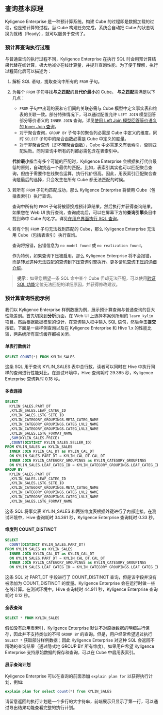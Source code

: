## 查询基本原理

Kyligence Enterprise 是一种预计算系统。构建 Cube 的过程即是数据加载的过程，也是预计算的过程。当 Cube 构建任务完成，系统会自动把 Cube 的状态切换为就绪（Ready），就可以服务于查询了。



### 预计算查询执行过程

与普通查询的执行过程不同，Kyligence Enterprise 在执行 SQL 时会用预计算结果代替在线计算，极大地减少在线计算量，并提升查询性能。为了便于理解，执行过程简化后可以描述为：

1. 解析 SQL 语句，提取查询中所有的 `FROM` 子句。

2. 为每个 `FROM` 子句寻找**与之匹配**的且**代价最小**的 Cube。
   **与之匹配**需满足以下几点：
   
   -  `FROM` 子句中出现的表和它们间的关联必需与 Cube 模型中定义事实表和维表的关联一致。部分特殊情况下，可以通过配置允许 `LEFT JOIN` 模型回答部分等价语义的 `INNER JOIN` 查询，详见[使用 Left Join 模型回答等价语义的 Inner Join 查询](query_enhanced.cn.md)。
   - 对于聚合查询，`GROUP BY` 子句中的聚合列必需是 Cube 中定义的维度，同时 `SELECT` 子句中的聚合函数必需是 Cube 中定义的度量。
   - 对于非聚合查询（即不带聚合函数），Cube 中必需定义有表索引，否则匹配失败。同时查询中所有的列都必需包含在表索引中。
   
   **代价最小**指当有多个可能的匹配时，Kyligence Enterprise 会根据执行代价最低的原则，自动挑选一个最优的匹配。比如，表索引其实也可以匹配聚合查询，但由于需要作在线聚合运算，执行代价很高。因此，用表索引匹配聚合查询是最后的选择，只会发生在所有 Cube 都无法匹配的时候。
   
3. 若所有 `FROM` 子句均匹配成功，那么 Kyligence Enterprise 将使用 Cube（包括表索引）执行查询。
  
   查询中所有的 `FROM` 子句将被替换成预计算结果，然后执行并获得查询结果。如果您在 Web UI 执行查询，查询成功后，可以在屏幕下方的**查询引擎**条目中找到命中 Cube 的名字。详见[在用户界面执行 SQL 查询](insight.cn.md)。
   
4. 若有个别 `FROM` 子句无法找到匹配的 Cube，那么 Kyligence Enterprise 无法用 Cube（包括表索引）执行查询。

   查询将报错，出错信息为 `no model found` 或 `no realization found`。

   作为特例，如果查询下压被启用，那么 Kyligence Enterprise 将不会报错，而是转发这种无法匹配的查询到下压查询引擎执行。更多请见[查询下压的详细介绍](pushdown.cn.md)。

> **提示**：如果您期望一条 SQL 命中某个 Cube 但却无法匹配，可以使用[验证 SQL 功能](../model/cube_design/verify_sql.cn.md)定位无法匹配的详细原因，并获得修改建议。




### 预计算查询性能示例

我们以 Kyligence Enterprise 样例数据为例，展示预计算查询与普通查询的巨大性能差别。首先切换到**分析**页面，在 Web UI 上选择本案例所用的 `learn_kylin` 项目。然后根据数据模型的设计，在查询输入框中输入 SQL 语句，然后单击**提交**按钮。下面是一些样例查询以及在 Kyligence Enterprise 和 Hive 1.x 的性能比较，两系统所有查询缓存都被关闭。



#### 单表行数统计

```sql
SELECT COUNT(*) FROM KYLIN_SALES
```

这条 SQL 用于查询 KYLIN_SALES 表中总行数，读者可以同时在 Hive 中执行同样的查询进行性能对比。在测试环境中，Hive 查询耗时 29.385 秒，Kyligence Enterprise 查询耗时 0.18 秒。



#### 多表连接
```sql
SELECT
  KYLIN_SALES.PART_DT
  ,KYLIN_SALES.LEAF_CATEG_ID
  ,KYLIN_SALES.LSTG_SITE_ID
  ,KYLIN_CATEGORY_GROUPINGS.META_CATEG_NAME
  ,KYLIN_CATEGORY_GROUPINGS.CATEG_LVL2_NAME
  ,KYLIN_CATEGORY_GROUPINGS.CATEG_LVL3_NAME
  ,KYLIN_SALES.LSTG_FORMAT_NAME
  ,SUM(KYLIN_SALES.PRICE)
  ,COUNT(DISTINCT KYLIN_SALES.SELLER_ID)
FROM KYLIN_SALES as KYLIN_SALES
  INNER JOIN KYLIN_CAL_DT as KYLIN_CAL_DT
  ON KYLIN_SALES.PART_DT = KYLIN_CAL_DT.CAL_DT
  INNER JOIN KYLIN_CATEGORY_GROUPINGS as KYLIN_CATEGORY_GROUPINGS
  ON KYLIN_SALES.LEAF_CATEG_ID = KYLIN_CATEGORY_GROUPINGS.LEAF_CATEG_ID AND KYLIN_SALES.LSTG_SITE_ID = KYLIN_CATEGORY_GROUPINGS.SITE_ID
GROUP BY
  KYLIN_SALES.PART_DT
  ,KYLIN_SALES.LEAF_CATEG_ID
  ,KYLIN_SALES.LSTG_SITE_ID
  ,KYLIN_CATEGORY_GROUPINGS.META_CATEG_NAME
  ,KYLIN_CATEGORY_GROUPINGS.CATEG_LVL2_NAME
  ,KYLIN_CATEGORY_GROUPINGS.CATEG_LVL3_NAME
  ,KYLIN_SALES.LSTG_FORMAT_NAME
```

这条 SQL 将事实表 KYLIN_SALES 和两张维度表根据外键进行了内部连接。在测试环境中，Hive 查询耗时 34.361 秒，Kyligence Enterprise 查询耗时 0.33 秒。



#### 维度列 COUNT_DISTINCT

```sql
SELECT
  COUNT(DISTINCT KYLIN_SALES.PART_DT)
FROM KYLIN_SALES as KYLIN_SALES
  INNER JOIN KYLIN_CAL_DT as KYLIN_CAL_DT
  ON KYLIN_SALES.PART_DT = KYLIN_CAL_DT.CAL_DT
  INNER JOIN KYLIN_CATEGORY_GROUPINGS as KYLIN_CATEGORY_GROUPINGS
  ON KYLIN_SALES.LEAF_CATEG_ID = KYLIN_CATEGORY_GROUPINGS.LEAF_CATEG_ID AND KYLIN_SALES.LSTG_SITE_ID = KYLIN_CATEGORY_GROUPINGS.SITE_ID
```

这条 SQL 对 PART_DT 字段进行了 COUNT_DISTINCT 查询，但是该字段并没有被添加为 COUNT_DISTINCT 的度量。Kyligence Enterprise 会在运行时做一些在线计算。在测试环境中，Hive 查询耗时 44.911 秒，Kyligence Enterprise 查询耗时 0.12 秒。



#### 全表查询
```sql
SELECT * FROM KYLIN_SALES
```

假如没有启用表索引，Kyligence Enterprise 默认不对原始数据的明细进行保存，因此并不支持类似的不带 `GROUP BY` 的查询。但是，用户经常希望通过执行 `SELECT *` 获取部分样例数据；因此 Kyligence Enterprise 对这种 SQL 会返回不精确的查询结果（通过隐式地 GROUP BY 所有维度）。如果用户希望 Kyligence Enterprise 支持原始数据的保存和查询，可以在 Cube 中启用表索引。



#### 展示查询计划

Kyligence Enterprise 可以在查询的前面添加 `explain plan for` 以获得执行计划，例如:

```sql
explain plan for select count(*) from KYLIN_SALES
```

请留意返回的执行计划是一个多行的大字符串，前端展示只显示了第一行，可以通过导出结果功能查看完整的执行计划。
